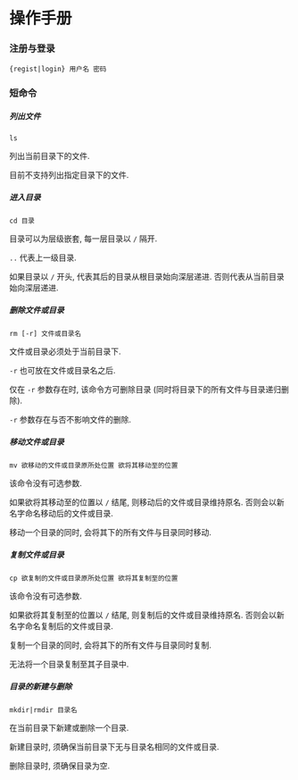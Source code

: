 # 操作手册

### 注册与登录

```
{regist|login} 用户名 密码
```

### 短命令

##### 列出文件

```
ls
```

列出当前目录下的文件.

目前不支持列出指定目录下的文件.

##### 进入目录

```
cd 目录
```

目录可以为层级嵌套, 每一层目录以 `/` 隔开.

`..` 代表上一级目录.

如果目录以 `/` 开头, 代表其后的目录从根目录始向深层递进. 否则代表从当前目录始向深层递进.

##### 删除文件或目录

```
rm [-r] 文件或目录名
```

文件或目录必须处于当前目录下.

`-r` 也可放在文件或目录名之后.

仅在 `-r` 参数存在时, 该命令方可删除目录 (同时将目录下的所有文件与目录递归删除).

`-r` 参数存在与否不影响文件的删除.

##### 移动文件或目录

```
mv 欲移动的文件或目录原所处位置 欲将其移动至的位置
```

该命令没有可选参数.

如果欲将其移动至的位置以 `/` 结尾, 则移动后的文件或目录维持原名. 否则会以新名字命名移动后的文件或目录.

移动一个目录的同时, 会将其下的所有文件与目录同时移动.

##### 复制文件或目录

```
cp 欲复制的文件或目录原所处位置 欲将其复制至的位置
```

该命令没有可选参数.

如果欲将其复制至的位置以 `/` 结尾, 则复制后的文件或目录维持原名. 否则会以新名字命名复制后的文件或目录.

复制一个目录的同时, 会将其下的所有文件与目录同时复制.

无法将一个目录复制至其子目录中.

##### 目录的新建与删除

```
mkdir|rmdir 目录名
```

在当前目录下新建或删除一个目录.

新建目录时, 须确保当前目录下无与目录名相同的文件或目录.

删除目录时, 须确保目录为空.